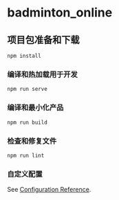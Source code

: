 # badminton_online

## 项目包准备和下载
```
npm install
```

### 编译和热加载用于开发
```
npm run serve
```

### 编译和最小化产品
```
npm run build
```

### 检查和修复文件
```
npm run lint
```

### 自定义配置
See [Configuration Reference](https://cli.vuejs.org/config/).
